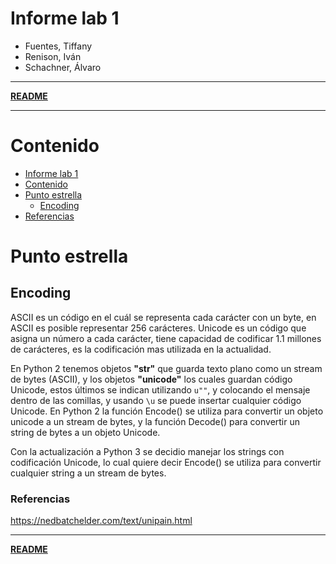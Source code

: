# Informe lab 1

- Fuentes, Tiffany
- Renison, Iván
- Schachner, Álvaro

---

**[README](README.md)**

---

# Contenido

- [Informe lab 1](#informe-lab-1)
- [Contenido](#contenido)
- [Punto estrella](#punto-estrella)
    - [Encoding](#encoding)
- [Referencias](#referencias)

# Punto estrella

## Encoding

ASCII es un código en el cuál se representa cada carácter con un byte, en ASCII es posible representar 256 carácteres. Unicode es un código que asigna un número a cada carácter, tiene capacidad de codificar 1.1 millones de carácteres, es la codificación mas utilizada en la actualidad.

En Python 2 tenemos objetos **"str"** que guarda texto plano como un stream de bytes (ASCII), y los objetos **"unicode"** los cuales guardan código Unicode, estos últimos se indican utilizando `u""`, y colocando el mensaje dentro de las comillas, y usando `\u` se puede insertar cualquier código Unicode. En Python 2 la función Encode() se utiliza para convertir un objeto unicode a un stream de bytes, y la función Decode() para convertir un string de bytes a un objeto Unicode.

Con la actualización a Python 3 se decidio manejar los strings con codificación Unicode, lo cual quiere decir Encode() se utiliza para convertir cualquier string a un stream de bytes.

### Referencias

https://nedbatchelder.com/text/unipain.html

---

**[README](README.md)**